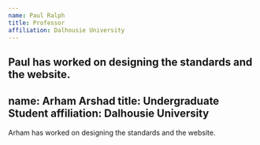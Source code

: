 ```yaml
---
name: Paul Ralph
title: Professor
affiliation: Dalhousie University
---
```

Paul has worked on designing the standards and the website.
---
name: Arham Arshad
title: Undergraduate Student
affiliation: Dalhousie University
---
Arham has worked on designing the standards and the website.
